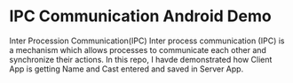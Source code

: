 # IPC Communication Android Demo
Inter Procession Communication(IPC) Inter process communication (IPC) is a mechanism which allows processes to communicate each other and synchronize their actions. In this repo, I havde demonstrated how Client App is getting Name and Cast entered and saved in Server App.
